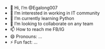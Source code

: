 - 👋 Hi, I’m @Egalong007
- 👀 I’m interested in working in IT community 
- 🌱 I’m currently learning Python
- 💞️ I’m looking to collaborate on any team
- 📫 How to reach me FB/IG
- 😄 Pronouns: ...
- ⚡ Fun fact: ...

<!---
Egalong007/Egalong007 is a ✨ special ✨ repository because its `README.md` (this file) appears on your GitHub profile.
You can click the Preview link to take a look at your changes.
--->
